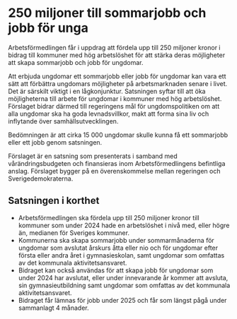 # 250 miljoner till sommarjobb och jobb för unga

Arbetsförmedlingen får i uppdrag att fördela upp till 250 miljoner kronor i bidrag till kommuner med hög arbetslöshet för att stärka deras möjligheter att skapa sommarjobb och jobb för ungdomar.

Att erbjuda ungdomar ett sommarjobb eller jobb för ungdomar kan vara ett sätt att förbättra ungdomars möjligheter på arbetsmarknaden senare i livet. Det är särskilt viktigt i en lågkonjunktur. Satsningen syftar till att öka möjligheterna till arbete för ungdomar i kommuner med hög arbetslöshet. Förslaget bidrar därmed till regeringens mål för ungdomspolitiken om att alla ungdomar ska ha goda levnadsvillkor, makt att forma sina liv och inflytande över samhällsutvecklingen.

Bedömningen är att cirka 15 000 ungdomar skulle kunna få ett sommarjobb eller ett jobb genom satsningen.

Förslaget är en satsning som presenterats i samband med vårändringsbudgeten och finansieras inom Arbetsförmedlingens befintliga anslag. Förslaget bygger på en överenskommelse mellan regeringen och Sverigedemokraterna.

## Satsningen i korthet

* Arbetsförmedlingen ska fördela upp till 250 miljoner kronor till kommuner som under 2024 hade en arbetslöshet i nivå med, eller högre än, medianen för Sveriges kommuner.
* Kommunerna ska skapa sommarjobb under sommarmånaderna för ungdomar som avslutat årskurs åtta eller nio och för ungdomar efter första eller andra året i gymnasieskolan, samt ungdomar som omfattas av det kommunala aktivitetsansvaret.
* Bidraget kan också användas för att skapa jobb för ungdomar som under 2024 har avslutat, eller under innevarande år kommer att avsluta, sin gymnasieutbildning samt ungdomar som omfattas av det kommunala aktivitetsansvaret.
* Bidraget får lämnas för jobb under 2025 och får som längst pågå under sammanlagt 4 månader.
